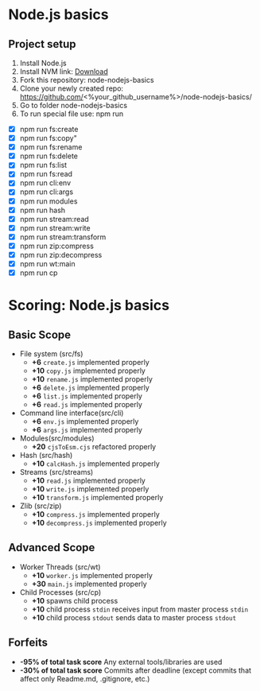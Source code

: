 # Node.js basics

## Project setup

1. Install Node.js
2. Install NVM link: <a href="https://github.com/coreybutler/nvm-windows">Download</a>
3. Fork this repository: node-nodejs-basics
4. Clone your newly created repo: https://github.com/<%your_github_username%>/node-nodejs-basics/
5. Go to folder node-nodejs-basics
6. To run special file use: npm run 
  - [x] npm run fs:create
  - [x] npm run fs:copy"
  - [x] npm run fs:rename
  - [x] npm run fs:delete
  - [x] npm run fs:list
  - [x] npm run fs:read
  - [x] npm run cli:env
  - [x] npm run cli:args
  - [x] npm run modules
  - [x] npm run hash
  - [x] npm run stream:read
  - [x] npm run stream:write
  - [x] npm run stream:transform
  - [x] npm run zip:compress
  - [x] npm run zip:decompress
  - [x] npm run wt:main
  - [x] npm run cp

# Scoring: Node.js basics

## Basic Scope

- File system (src/fs)
    - **+6** `create.js` implemented properly
    - **+10** `copy.js` implemented properly
    - **+10** `rename.js` implemented properly
    - **+6** `delete.js` implemented properly
    - **+6** `list.js` implemented properly
    - **+6** `read.js` implemented properly
- Command line interface(src/cli)
    - **+6** `env.js` implemented properly
    - **+6** `args.js` implemented properly
- Modules(src/modules)
    - **+20** `cjsToEsm.cjs` refactored properly
- Hash (src/hash)
    - **+10** `calcHash.js` implemented properly
- Streams (src/streams)
    - **+10** `read.js` implemented properly
    - **+10** `write.js` implemented properly
    - **+10** `transform.js` implemented properly
- Zlib (src/zip)
    - **+10** `compress.js` implemented properly
    - **+10** `decompress.js` implemented properly

## Advanced Scope

- Worker Threads (src/wt)
    - **+10** `worker.js` implemented properly
    - **+30** `main.js` implemented properly
- Child Processes (src/cp)
    - **+10** spawns child process
    - **+10** child process `stdin` receives input from master process `stdin`
    - **+10** child process `stdout` sends data to master process `stdout`

## Forfeits

- **-95% of total task score** Any external tools/libraries are used
- **-30% of total task score** Commits after deadline (except commits that affect only Readme.md, .gitignore, etc.)

